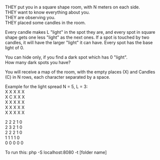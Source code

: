THEY put you in a square shape room, with N meters on each side.  
THEY want to know everything about you.  
THEY are observing you.  
THEY placed some candles in the room.  
  
Every candle makes L "light" in the spot they are, and every spot in square shape gets one less "light" as the next ones. If a spot is touched by two candles, it will have the larger "light" it can have. Every spot has the base light of 0.  
  
You can hide only, if you find a dark spot which has 0 "light".  
How many dark spots you have?  
  
You will receive a map of the room, with the empty places (X) and Candles (C) in N rows, each character separated by a space.  
  
Example for the light spread N = 5, L = 3:  
X X X X X  
X C X X X  
X X X X X  
X X X X X  
X X X X X  
  
2 2 2 1 0  
2 3 2 1 0  
2 2 2 1 0  
1 1 1 1 0  
0 0 0 0 0  

To run this: php -S localhost:8080 -t [folder name]